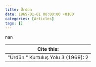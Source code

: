 ```yaml
---
title: Ürdün
date: 1969-01-01 00:00:00 +0100
categories: [Articles]
tags: []
---
```


nan

| Cite this:   |
|--------|
| "Ürdün." Kurtuluş Yolu 3 (1969): 2 

